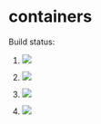 # containers

Build status:

1. [![](https://github.com/DestrosCMC/containers/workflows/tests-fibonacci/badge.svg)](https://github.com/DestrosCMC/containers/actions?query=workflow%3Atests-fibonacci)
1. [![](https://github.com/DestrosCMC/containers/workflows/tests-range/badge.svg)](https://github.com/DestrosCMC/containers/actions?query=workflow%3Atests-range)

3. [![](https://github.com/DestrosCMC/not_containers/workflows/tests-BinaryTree/badge.svg)](https://github.com/DestrosCMC/not_containers/actions?query=workflow%3Atests-BinaryTree)
4. [![](https://github.com/DestrosCMC/not_containers/workflows/tests-BST/badge.svg)](https://github.com/DestrosCMC/not_containers/actions?query=workflow%3Atests-BST)

